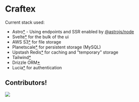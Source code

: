 # Craftex

Current stack used:
* Astro[*](https://astro.build/) - Using endpoints and SSR enabled by [@astrojs/node](https://docs.astro.build/en/guides/integrations-guide/node/)
* Svelte[*](https://svelte.dev/) for the bulk of the ui
* AWS S3[*](https://aws.amazon.com/s3/) for file storage
* Planetscale[*](https://planetscale.com/) for persistent storage (MySQL)
* Upstash Redis[*](https://upstash.com/) for caching and "temporary" storage
* Tailwind[*](https://tailwindcss.com/)
* Drizzle ORM[*](https://orm.drizzle.team/)
* Lucia[*](https://lucia-auth.com/) for authentication

<h2>Contributors!</h2>
<a href="https://github.com/xrexy/Craftex/graphs/contributors">
  <img src="https://contrib.rocks/image?repo=xrexy/Craftex" />
</a>
